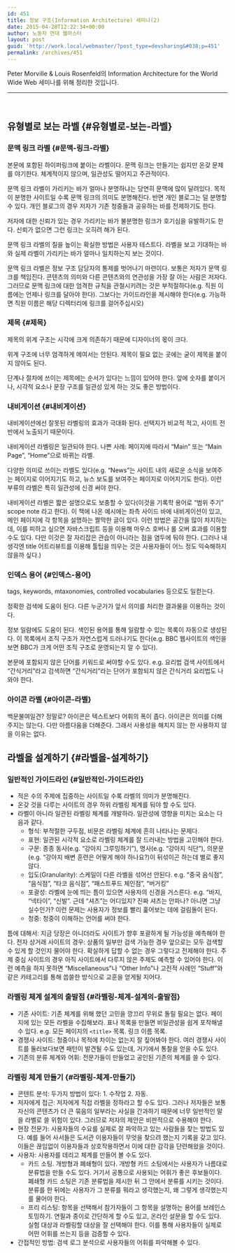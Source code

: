 ```yaml
---
id: 451
title: 정보 구조(Information Architecture) 세미나(2)
date: 2015-04-28T12:22:34+00:00
author: 노동자 연대 웹마스터
layout: post
guid: 'http://work.local/webmaster/?post_type=devsharing&#038;p=451'
permalink: /archives/451
---
```

Peter Morville & Louis Rosenfeld의 Information Architecture for the World Wide Web 세미나를 위해 정리한 것입니다.

* * *

&nbsp;

## 유형별로 보는 라벨 {#유형별로-보는-라벨}

### 문맥 링크 라벨 {#문맥-링크-라벨}

본문에 포함된 하이퍼링크에 붙이는 라벨이다. 문맥 링크는 만들기는 쉽지만 온갖 문제를 야기한다. 체계적이지 않으며, 일관성도 떨어지고 주관적이다.

문맥 링크 라벨이 가리키는 바가 얼마나 분명하냐는 당연히 문맥에 많이 달려있다. 목적이 분명한 사이트일 수록 문맥 링크의 의미도 분명해진다. 반면 개인 블로그는 덜 분명할 수 있다. 개인 블로그의 경우 저자가 기존 청중들과 공유하는 바를 전제하기도 한다.

저자에 대한 신뢰가 있는 경우 가리키는 바가 불분명한 링크가 호기심을 유발하기도 한다. 신뢰가 없으면 그런 링크는 오히려 해가 된다.

문맥 링크 라벨의 질을 높이는 확실한 방법은 사용자 테스트다. 라벨을 보고 기대하는 바와 실제 라벨이 가리키는 바가 얼마나 일치하는지 보는 것이다.

문맥 링크 라벨은 정보 구조 담당자의 통제를 벗어나기 마련이다. 보통은 저자가 문맥 링크를 책임진다. 콘텐츠의 의미와 다른 콘텐츠와의 연관성을 가장 잘 아는 사람은 저자다. 그러므로 문맥 링크에 대한 엄격한 규칙을 관철시키려는 것은 부적절하다(e.g. 직원 이름에는 언제나 링크를 달아야 한다). 그보다는 가이드라인을 제시해야 한다(e.g. 가능하면 직원 이름은 해당 디렉터리에 링크를 걸어주십시오)

### 제목 {#제목}

제목의 위계 구조는 시각에 크게 의존하기 때문에 디자이너의 몫이 크다.

위계 구조에 너무 엄격하게 메여서는 안된다. 제목이 필요 없는 곳에는 굳이 제목을 붙이지 않아도 된다.

단계나 절차에 쓰이는 제목에는 순서가 있다는 느낌이 있어야 한다. 앞에 숫자를 붙이거나, 시각적 요소나 문장 구조를 일관성 있게 하는 것도 좋은 방법이다.

### 내비게이션 {#내비게이션}

내비게이션에선 잘못된 라벨링의 효과가 극대화 된다. 선택지가 비교적 적고, 사이트 전반에서 노출되기 때문이다.

내비게이션 라벨링은 일관되야 한다. 나쁜 사례: 페이지에 따라서 “Main” 또는 “Main Page”, “Home”으로 바뀌는 라벨.

다양한 의미로 쓰이는 라벨도 있다(e.g. “News”는 사이트 내의 새로운 소식을 보여주는 페이지로 이어지기도 하고, 뉴스 보도를 보여주는 페이지로 이어지기도 한다). 이런 부류의 라벨은 특히 일관성에 신경 써야 한다.

내비게이션 라벨은 짧은 설명으로도 보충할 수 있다(이것을 기록학 용어로 “범위 주기” scope note 라고 한다). 이 책에 나온 예시에는 좌측 사이드 바에 내비게이션이 있고, 메인 페이지에 각 항목을 설명하는 짤막한 글이 있다. 이런 방법은 공간을 많이 차지하는데, 이를 피하고 싶으면 자바스크립트 등을 이용해 마우스 호버나 롤 오버 효과를 이용할 수도 있다. 다만 이것은 잘 자리잡은 관습이 아니라는 점을 염두에 둬야 한다. (그러나 내 생각엔 title 어트리뷰트를 이용해 툴팁을 띄우는 것은 사용자들이 어느 정도 익숙해하지 않을까 싶다.)

### 인덱스 용어 {#인덱스-용어}

tags, keywords, mtaxonomies, controlled vocabularies 등으로도 일컫는다.

정확한 검색에 도움이 된다. 다른 누군가가 앞서 의미를 처리한 결과물을 이용하는 것이다.

정보 일람에도 도움이 된다. 색인된 용어를 통해 일람할 수 있는 목록이 자동으로 생성된다. 이 목록에서 조직 구조가 자연스럽게 드러나기도 한다(e.g. BBC 웹사이트의 색인을 보면 BBC가 크게 어떤 조직 구조로 운영되는지 알 수 있다).

본문에 포함되지 않은 단어를 키워드로 써야할 수도 있다. e.g. 요리법 검색 사이트에서 “간식거리”라고 검색하면 “간식거리”라는 단어가 포함되지 않은 간식거리 요리법도 나와야 한다.

### 아이콘 라벨 {#아이콘-라벨}

백문불여일견? 정말로? 아이콘은 텍스트보다 어휘의 폭이 좁다. 아이콘은 의미를 더해주지는 않는다. 다만 아름다움을 더해준다. 그래서 사용성을 해치지 않는 한 사용하지 않을 이유는 없다.

## 라벨을 설계하기 {#라벨을-설계하기}

### 일반적인 가이드라인 {#일반적인-가이드라인}

  * 적은 수의 주제에 집중하는 사이트일 수록 라벨의 의미가 분명해진다.
  * 온갖 것을 다루는 사이트의 경우 하위 라벨링 체계를 둬야 할 수도 있다.
  * 라벨이 아니라 일관된 라벨링 체계를 개발하라. 일관성에 영향을 미치는 요소는 다음과 같다. 
      * 형식: 부적절한 구두점, 비문은 라벨링 체계에 흔히 나타나는 문제다.
      * 표현: 일관된 시각적 요소로 라벨링 체계를 잘 드러내는 방법을 고민해야 한다.
      * 구문: 종종 동사(e.g. “강아지 그루밍하기”), 명사(e.g. “강아지 식단”), 의문문(e.g. “강아지 배변 훈련은 어떻게 해야 하나요?)이 뒤섞이곤 하는데 별로 좋지 않다.
      * 입도(Granularity): 스케일이 다른 라벨을 섞어선 안된다. e.g. “중국 음식점”, “음식점”, “타코 음식점”, “패스트푸드 체인점”, “버거킹”
      * 포괄성: 라벨에 눈에 띄는 틈이 있으면 사용자의 신경을 거스른다. e.g. “바지, “넥타이”, “신발”. 근데 “셔츠”는 어디있지? 진짜 셔츠는 안파나? 아니면 그냥 실수인가? 이런 문제는 사용자가 정보를 빨리 훑어보는 데에 걸림돌이 된다.
      * 청중: 청중이 이해하는 언어를 써야 한다.

틈에 대해서: 지금 당장은 아니더라도 사이트가 향후 포괄하게 될 가능성을 예측해야 한다. 전자 상거래 사이트의 경우: 상품의 일부만 검색 가능한 경우 앞으로는 모두 검색할 수 있게 할 것인지 물어야 한다. 확실하게 답할 수 없는 경우 그렇다고 전제해야 한다. 주제 중심 사이트의 경우 아직 사이트에서 다루지 않은 주제도 예측할 수 있어야 한다. 이런 예측을 하지 못하면 “Miscellaneous”나 “Other Info”나 고전적 사례인 “Stuff”와 같은 카테고리를 통해 씁쓸한 방식으로 교훈을 얻게될 지어다.

### 라벨링 체계 설계의 출발점 {#라벨링-체계-설계의-출발점}

  * 기존 사이트: 기존 체계를 위해 했던 고민을 깡끄리 무위로 돌릴 필요는 없다. 페이지에 있는 모든 라벨을 수집해보라. 표나 목록을 만들면 비일관성을 쉽게 포착해낼 수 있다. e.g. 모든 페이지의 `<title>` 목록. 링크 이름 목록.
  * 경쟁사 사이트: 청중이나 목적에 차이는 없는지 잘 짚어봐야 한다. 여러 경쟁사 사이트를 둘러보다보면 패턴이 발견될 수도 있는데, 거기에서 통찰을 얻을 수도 있다.
  * 기존의 분류 체계와 어휘: 전문가들이 만들었고 공인된 기존의 체계를 쓸 수 있다.

### 라벨링 체계 만들기 {#라벨링-체계-만들기}

  * 콘텐트 분석: 두가지 방법이 있다: 1. 수작업 2. 자동.
  * 저자에게 접근: 저자에게 직접 라벨을 정하라고 할 수도 있다. 그러나 저자들은 보통 자신의 콘텐츠가 더 큰 묶음의 일부라는 사실을 간과하기 때문에 너무 일반적인 말을 라벨로 쓸 위험이 있다. 그러므로 저자의 제안은 비판적으로 수용해야 한다.
  * 현장 전문가: 사용자들의 수요를 실제로 잘 파악하고 있는 사람들을 찾는 방법도 있다. 예를 들어 사서들은 도서관 이용자들이 무엇을 찾으려 했는지 기록을 갖고 있다. 이들은 끊임없이 이용자들과 상호작용하면서 이에 대한 감각을 단련해왔을 것이다.
  * 사용자: 사용자를 데리고 체계를 만들어 볼 수도 있다. 
      * 카드 소팅. 개방형과 폐쇄형이 있다. 개방형 카드 소팅에서는 사용자가 나름대로 분류법을 만들 수도 있다. 거기서 공통으로 사용되는 어휘가 좋은 후보들이다. 폐쇄형 카드 소팅은 기존 분류법을 제시한 뒤 그 안에서 분류를 시키는 것이다. 분류를 한 뒤에는 사용자가 그 분류를 뭐라고 생각했는지, 왜 그렇게 생각했는지를 물어야 한다.
      * 프리 리스팅: 항목을 선택해서 참가자들이 그 항목을 설명하는 용어를 브레인스토밍하기. 연필과 종이로 간단하게 할 수도 있고, 온라인 설문을 할 수도 있다. 실험 대상과 라벨링할 대상을 잘 선택해야 한다. 이를 통해 사용자들이 실제로 어떤 어휘를 쓰는지 등을 검증할 수 있다.
  * 간접적인 방법: 검색 로그 분석으로 사용자들의 어휘를 파악해볼 수 있다.